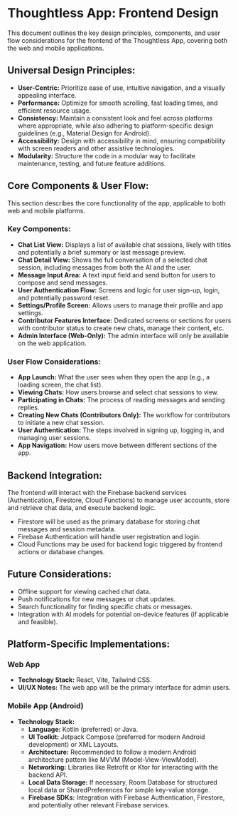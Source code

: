 # Thoughtless App: Frontend Design

This document outlines the key design principles, components, and user flow considerations for the frontend of the Thoughtless App, covering both the web and mobile applications.

## Universal Design Principles:

*   **User-Centric:** Prioritize ease of use, intuitive navigation, and a visually appealing interface.
*   **Performance:** Optimize for smooth scrolling, fast loading times, and efficient resource usage.
*   **Consistency:** Maintain a consistent look and feel across platforms where appropriate, while also adhering to platform-specific design guidelines (e.g., Material Design for Android).
*   **Accessibility:** Design with accessibility in mind, ensuring compatibility with screen readers and other assistive technologies.
*   **Modularity:** Structure the code in a modular way to facilitate maintenance, testing, and future feature additions.

## Core Components & User Flow:

This section describes the core functionality of the app, applicable to both web and mobile platforms.

### Key Components:

*   **Chat List View:** Displays a list of available chat sessions, likely with titles and potentially a brief summary or last message preview.
*   **Chat Detail View:** Shows the full conversation of a selected chat session, including messages from both the AI and the user.
*   **Message Input Area:** A text input field and send button for users to compose and send messages.
*   **User Authentication Flow:** Screens and logic for user sign-up, login, and potentially password reset.
*   **Settings/Profile Screen:** Allows users to manage their profile and app settings.
*   **Contributor Features Interface:** Dedicated screens or sections for users with contributor status to create new chats, manage their content, etc.
*   **Admin Interface (Web-Only):** The admin interface will only be available on the web application.

### User Flow Considerations:

*   **App Launch:** What the user sees when they open the app (e.g., a loading screen, the chat list).
*   **Viewing Chats:** How users browse and select chat sessions to view.
*   **Participating in Chats:** The process of reading messages and sending replies.
*   **Creating New Chats (Contributors Only):** The workflow for contributors to initiate a new chat session.
*   **User Authentication:** The steps involved in signing up, logging in, and managing user sessions.
*   **App Navigation:** How users move between different sections of the app.

## Backend Integration:

The frontend will interact with the Firebase backend services (Authentication, Firestore, Cloud Functions) to manage user accounts, store and retrieve chat data, and execute backend logic.

*   Firestore will be used as the primary database for storing chat messages and session metadata.
*   Firebase Authentication will handle user registration and login.
*   Cloud Functions may be used for backend logic triggered by frontend actions or database changes.

## Future Considerations:

*   Offline support for viewing cached chat data.
*   Push notifications for new messages or chat updates.
*   Search functionality for finding specific chats or messages.
*   Integration with AI models for potential on-device features (if applicable and feasible).

## Platform-Specific Implementations:

### Web App

*   **Technology Stack:** React, Vite, Tailwind CSS.
*   **UI/UX Notes:** The web app will be the primary interface for admin users.

### Mobile App (Android)

*   **Technology Stack:**
    *   **Language:** Kotlin (preferred) or Java.
    *   **UI Toolkit:** Jetpack Compose (preferred for modern Android development) or XML Layouts.
    *   **Architecture:** Recommended to follow a modern Android architecture pattern like MVVM (Model-View-ViewModel).
    *   **Networking:** Libraries like Retrofit or Ktor for interacting with the backend API.
    *   **Local Data Storage:** If necessary, Room Database for structured local data or SharedPreferences for simple key-value storage.
    *   **Firebase SDKs:** Integration with Firebase Authentication, Firestore, and potentially other relevant Firebase services.
